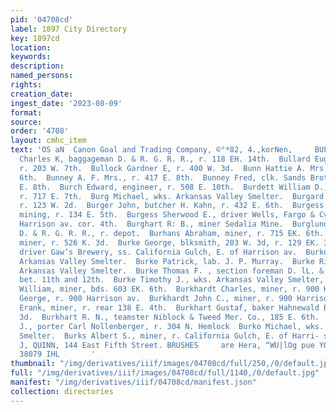 ```yaml
---
pid: '04708cd'
label: 1897 City Directory
key: 1897cd
location: 
keywords: 
description: 
named_persons: 
rights: 
creation_date: 
ingest_date: '2023-08-09'
format: 
source: 
order: '4708'
layout: cmhc_item
text: 'OS aN  Canon Goal and Trading Company, ©°*82, 4.,korNen,     BUL 85 BUR  Bullard
  Charles K, baggageman D. & R. G. R. R., r. 118 EH. 14th.  Bullard Eugene, mining,
  r. 203 W. 7th.  Bullock Gardner E, r. 400 W. 3d.  Bunn Hattie A. Mrs., r. 424 E.
  6th.  Bunney A. F. Mrs., r. 417 E. 8th.  Bunney Fred, clk. Sands Brothers, r. 417
  E. 8th.  Burch Edward, engineer, r. 508 E. 10th.  Burdett William D., engineer,
  r. 717 E. 7th.  Burg Michael, wks. Arkansas Valley Smelter.  Burgard Bernard, blksmith,
  r. 123 W. 2d.  Burger John, butcher H. Kahn, r. 432 E. 6th.  Burgess George W.,
  mining, r. 134 E. 5th.  Burgess Sherwood E., driver Wells, Fargo & Cv.’s Express,
  Harrison av. cor. 4th.  Burghart R: B., miner Sedalia Mine.  Burglund John, lab.
  D. & R. G. R. R., r. depot.  Burhans Abraham, miner, r. 715 EK. 6th.  Burke Andrew,
  miner, r. 526 K. 3d.  Burke George, blksmith, 203 W. 3d, r. 129 EK. 3d.  Burke James,
  driver Gaw’s Brewery, ss. California Gulch, E. of Harrison av.  Burke J. J., wks.
  Arkansas Valley Smelter.  Burke Patrick, lab. J. P. Murray.  Burke Richard, wks.
  Arkansas Valley Smelter.  Burke Thomas F. , section foreman D. lL. & G. Ry, r. Hazel,
  bet. 11th and 12th.  Burke Timothy J., wks. Arkansas Valley Smelter, r. 603 W. 2d.  Burke
  William, miner, bds. 603 EK. 6th.  Burkhardt Charles, miner, r. 900 Harrison av.  Burkhardt
  George, r. 900 Harrison av.  Burkhardt John C., miner, r. 900 Harrison av.  Burkhart
  Erank, miner, r. rear 138 E. 4th.  Burkhart Gustaf, baker Hahnewald Bros., 204 E.
  3d.  Burkhart R. N., teamster Niblock & Tweed Mer. Co., 185 E. 6th.  Burkle Geo.
  J., porter Carl Nollenberger, r. 304 N. Hemlock  Burko Michael, wks. Arkansas Valley
  Smelter.  Burks Albert S., miner, r. California Gulch, E. of Harri- son av.  J,
  J, QUINN, 144 East Fifth Street. BRUSHES     are Hera, “WU|lOg pue YQ “109 “QD SMUD
  38079 IHL       '
thumbnail: "/img/derivatives/iiif/images/04708cd/full/250,/0/default.jpg"
full: "/img/derivatives/iiif/images/04708cd/full/1140,/0/default.jpg"
manifest: "/img/derivatives/iiif/04708cd/manifest.json"
collection: directories
---
```

